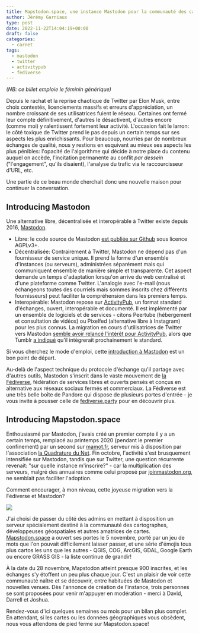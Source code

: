 ```yaml
---
title: Mapstodon.space, une instance Mastodon pour la communauté des cartographes
author: Jérémy Garniaux
type: post
date: 2022-11-22T14:04:19+00:00
draft: false
categories:
  - carnet
tags:
  - mastodon
  - twitter
  - activitypub
  - fediverse
---
```


*(NB: ce billet emploie le féminin générique)*

Depuis le rachat et la reprise chaotique de Twitter par Elon Musk, entre choix contestés, licenciements massifs et erreurs d'appréciation, un nombre croissant de ses utilisatrices fuient le réseau. Certaines ont fermé leur compte définitivement, d'autres le désactivent, d'autres encore (comme moi) y ralentissent fortement leur activité. L'occasion fait le larron: le côté toxique de Twitter prend le pas depuis un certain temps sur ses aspects les plus enrichissants. Pour beaucoup, nourries par de nombreux échanges de qualité, nous y restions en esquivant au mieux ses aspects les plus pénibles: l'opacité de l'algorithme qui décide à notre place du contenu auquel on accède, l'incitation permanente au conflit *par dessein* ("l'engagement", qu'ils disaient), l'analyse du trafic via le raccourcisseur d'URL, etc. 

Une partie de ce beau monde cherchait donc une nouvelle maison pour continuer la conversation.

## Introducing Mastodon

Une alternative libre, décentralisée et interopérable à Twitter existe depuis 2016, [Mastodon](https://en.wikipedia.org/wiki/Mastodon_(software)). 
- Libre: le code source de Mastodon [est publiée sur Github](https://github.com/mastodon/mastodon) sous licence AGPLv3+.
- Décentralisée: Contrairement à Twitter, Mastodon ne dépend pas d'un fournisseur de service unique. Il prend la forme d'un ensemble d'instances (ou serveurs), administrées séparément mais qui communiquent ensemble de manière simple et transparente. Cet aspect demande un temps d'adaptation lorsqu'on arrive du web centralisé et d'une plateforme comme Twitter. L'analogie avec l'e-mail (nous échangeons toutes des courriels mais sommes inscrits chez différents fournisseurs) peut faciliter la compréhension dans les premiers temps.
- Interopérable: Mastodon repose sur [ActivityPub](https://fr.wikipedia.org/wiki/ActivityPub), un format standard d'échanges, ouvert, interopérable et documenté. Il est implémenté par un ensemble de logiciels et de services - citons Peertube (hébergement et consultation de vidéos) ou Pixelfed (alternative libre à Instagram) pour les plus connus. La migration en cours d'utilisatrices de Twitter vers Mastodon [semble avoir relancé l'intérêt pour ActivityPub](https://thenewstack.io/devs-are-excited-by-activitypub-open-protocol-for-mastodon/), alors que Tumblr [a indiqué](https://techcrunch.com/2022/11/21/tumblr-to-add-support-for-activitypub-the-social-protocol-powering-mastodon-and-other-apps) qu'il intégrerait prochainement le standard. 

Si vous cherchez le mode d'emploi, cette [introduction à Mastodon](https://www.numerama.com/tech/246684-debuter-sur-mastodon-9-questions-pour-tout-comprendre-au-reseau-social-decentralise.html) est un bon point de départ. 

Au-delà de l'aspect technique du protocole d'échange qu'il partage avec d'autres outils, Mastodon s'inscrit dans le vaste mouvement de [la Fédiverse](https://fr.wikipedia.org/wiki/Fediverse), fédération de services libres et ouverts pensés et conçus en alternative aux réseaux sociaux fermés et commerciaux. La Fédiverse est une très belle boîte de Pandore qui dispose de plusieurs portes d'entrée - je vous invite à pousser celle de [fediverse.party](https://fediverse.party) pour en découvrir plus. 


## Introducing Mapstodon.space

Enthousiasmé par Mastodon, j'avais créé un premier compte il y a un certain temps, remplacé au printemps 2020 (pendant le premier confinement) par un second sur [mamot.fr](https://mamot.fr), serveur mis à disposition par l'association [la Quadrature du Net](https://www.laquadrature.net/). Fin octobre, l'activité s'est brusquement intensifiée sur Mastodon, tandis que sur Twitter, une question récurrente revenait: "sur quelle instance m'inscrire?" - car la multiplication des serveurs, malgré des annuaires comme celui proposé par [joinmastodon.org](https://joinmastodon.org), ne semblait pas faciliter l'adoption.

Comment encourager, à mon niveau, cette joyeuse migration vers la Fédiverse et Mastodon? 

![](albums/mapstodon/accueil.png)

J'ai choisi de passer du côté des admins en mettant à disposition un serveur spécialement destiné à la communauté des cartographes, développeuses géospatiales et autres amatrices de cartes. [Mapstodon.space](https://mapstodon.space) a ouvert ses portes le 5 novembre, porté par un jeu de mots que l'on pouvait difficilement laisser passer, et une série d'émojis tous plus cartos les uns que les autres - QGIS, COG, ArcGIS, GDAL, Google Earth ou encore GRASS GIS - la liste continue de grandir!

À la date du 28 novembre, Mapstodon atteint presque 900 inscrites, et les échanges s'y étoffent un peu plus chaque jour. C'est un plaisir de voir cette communauté naître et se découvrir, entre habituées de Mastodon et nouvelles venues. Dès l'annonce de création de l'instance, trois personnes se sont proposées pour venir m'appuyer en modération - merci à David, Darrell et Joshua.

Rendez-vous d'ici quelques semaines ou mois pour un bilan plus complet. En attendant, si les cartes ou les données géographiques vous obsèdent, nous vous attendons de pied ferme sur Mapstodon.space!